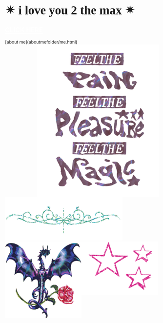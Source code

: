 <html>
<h1 style="font-family:luminari;
           font-size:40px">&#10036; i love you 2 the max &#10036;</h1>
  <h2><a href="artfolder/art.html" style="color: white;"
  "background-color: red;">CLICK HERE</a></h2>
           </html>
  [about me](aboutmefolder/me.html)
<html>
  <img  src="https://raw.githubusercontent.com/prettygirlmilkingacow/prettygirlmilkingacow.github.io/main/FEEL%20THE-01%20web.png"
     style="background: none;"
           width="400px"
           height="500px"
           align="right"
           vertical-align="top">
          
<body background="IMG_3972.jpg">
<img style="background:none;"
     src="pcoddxGLi.gif">
  <div>
<img style="background:none;"
     src="4T9o7eqjc.gif"
     width="250"
     height="250"
     align="left">
             <div>
<img style="background: none;"
                src="1113638.gif"
                width="250"
                height="175"
     align="left">
                
        
       

